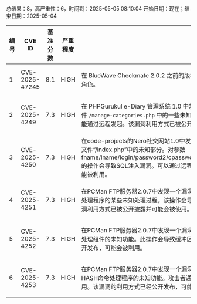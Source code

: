 总结果：8，高严重性：6，时间戳：2025-05-05 08:10:04
开始日期：现在；结束日期：2025-05-04

| 编号 | CVE ID | 基准分数 | 严重程度 | 描述 | 参考资料 |
|-----|--------|------------|----------|-------------|------------|
| 1 | CVE-2025-47245 | 8.1  | HIGH | 在 BlueWave Checkmate 2.0.2 之前的版本（直至 d4a6072），可以修改邀请请求以指定特权角色。 | [1]https://github.com/bluewave-labs/Checkmate/commit/d4a60723f490502b3fe6f7f780a85d29bf5d1385<br>[2]https://github.com/bluewave-labs/Checkmate/pull/2160<br>[3]https://github.com/bluewave-labs/Checkmate/security/advisories/GHSA-7x3q-g6gq-f4mm |
| 2 | CVE-2025-4249 | 7.3  | HIGH | 在 PHPGurukul e-Diary 管理系统 1.0 中发现一个漏洞并被评定为严重漏洞。此问题影响了文件 `/manage-categories.php` 中的一些未知功能。对参数 ID 的操作可导致 SQL 注入。该攻击可能通过远程发起。该漏洞利用方式已被公开，可能会被使用。 | [1]https://github.com/MichaelZhuang521/curly-memory/issues/1<br>[2]https://phpgurukul.com/<br>[3]https://vuldb.com/?ctiid.307346<br>[4]https://vuldb.com/?id.307346<br>[5]https://vuldb.com/?submit.562836 |
| 3 | CVE-2025-4250 | 7.3  | HIGH | 在code-projects的Nero社交网站1.0中发现了一个漏洞，该漏洞被归类为严重漏洞。这影响了文件“/index.php”中的未知部分。对参数fname/lname/login/password2/cpassword/address/cnumber/email/gender/propic/month的操作会导致SQL注入漏洞。可以通过远程方式发起攻击。该漏洞利用方式已被公开披露并可能被利用。 | [1]https://code-projects.org/<br>[2]https://github.com/zzZxby/Vulnerability-Exploration/blob/main/Nero%20Social%20Networking%20Site/Nero_Social_Networking_Site.md<br>[3]https://vuldb.com/?ctiid.307347<br>[4]https://vuldb.com/?id.307347<br>[5]https://vuldb.com/?submit.562906 |
| 4 | CVE-2025-4251 | 7.3  | HIGH | 在PCMan FTP服务器2.0.7中发现一个漏洞并被评定为严重漏洞。此问题影响组件RMDIR命令处理程序的某些未知处理过程。该操作会导致缓冲区溢出。攻击可能可以通过远程发起。该漏洞利用方式已被公开披露并可能会被使用。 | [1]https://fitoxs.com/exploit/exploit-a10ec24750e57a60258d3b176f899b0246b544785f86e8a1cb58c8b275a2fdee.txt<br>[2]https://vuldb.com/?ctiid.307355<br>[3]https://vuldb.com/?id.307355<br>[4]https://vuldb.com/?submit.561597 |
| 5 | CVE-2025-4252 | 7.3  | HIGH | 在PCMan FTP服务器2.0.7中发现一个漏洞，已被分类为严重漏洞。受影响的是APPEND命令处理组件的未知功能。此操作会导致缓冲区溢出。可以远程发起攻击。该漏洞利用方式已被公开发布，可能会被利用。 | [1]https://fitoxs.com/exploit/exploit-65b1721b02d84e0c79b6cd3c2473d3ed9c441087d702bd3a76b82fc2ae04388b.txt<br>[2]https://vuldb.com/?ctiid.307356<br>[3]https://vuldb.com/?id.307356<br>[4]https://vuldb.com/?submit.561606 |
| 6 | CVE-2025-4253 | 7.3  | HIGH | 在PCMan FTP服务器2.0.7中发现一个漏洞，该漏洞已被评定为严重级别。此漏洞影响组件HASH命令处理程序的未知功能。攻击者通过操纵该功能可导致缓冲区溢出。此漏洞可以远程利用。该漏洞的利用方式已经公开发布，可能会被攻击者利用。 | [1]https://fitoxs.com/exploit/exploit-6a5b279ed51b35667909c1b56d4d85d71d41bc6e73d4fbbf3de2b1f59ebd6d08.txt<br>[2]https://vuldb.com/?ctiid.307357<br>[3]https://vuldb.com/?id.307357<br>[4]https://vuldb.com/?submit.561609 |